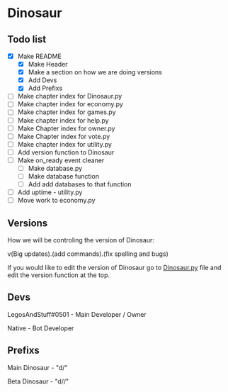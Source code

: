 # Dinosaur

## Todo list
- [x] Make README
  - [x] Make Header
  - [x] Make a section on how we are doing versions
  - [x] Add Devs
  - [x] Add Prefixs
- [ ] Make chapter index for Dinosaur.py
- [ ] Make chapter index for economy.py
- [ ] Make chapter index for games.py
- [ ] Make chapter index for help.py
- [ ] Make Chapter index for owner.py
- [ ] Make Chapter index for vote.py
- [ ] Make chapter index for utility.py
- [ ] Add version function to Dinosaur
- [ ] Make on_ready event cleaner
  - [ ] Make database.py
  - [ ] Make database function
  - [ ] Add add databases to that function
- [ ] Add uptime - utility.py
- [ ] Move work to economy.py

## Versions

How we will be controling the version of Dinosaur:

v(Big updates).(add commands).(fix spelling and bugs)

If you would like to edit the version of Dinosaur go to [Dinosaur.py](Dinosaur.py) file and edit the version function at the top.

## Devs

LegosAndStuff#0501 - Main Developer / Owner

Native - Bot Developer

## Prefixs

Main Dinosaur - "d/"

Beta Dinosaur - "d//"
